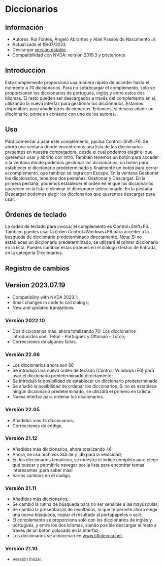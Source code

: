 # Diccionarios


## Información
* Autores: Rui Fontes, Ângelo Abrantes y Abel Passos do Nascimento Jr.
* Actualizado el 19/07/2023
* Descargar [versión estable][1]
* Compatibilidad con NVDA: versión 2019.3 y posteriores


## Introducción
Este complemento proporciona una manera rápida de acceder hasta el momento a 70 diccionarios.
Para no sobrecargar el complemento, solo se proporcionan los diccionarios de portugués, inglés y entre estos dos idiomas.
El resto pueden ser descargados a través del complemento en sí, utilizando la nueva interfaz para gestionar los diccionarios.
Estamos disponibles para añadir otros diccionarios. Entonces, si deseas añadir un diccionario, pónte en contacto con uno de los autores.


## Uso
Para comenzar a usar este complemento, ppulsa Control+Shift+F6.
Se abrirá una ventana donde encontremos una lista de los diccionarios presentes en nuestra computadora, desde el cual podemos elegir el que queremos usar y abrirlo con Intro.
También tenemos un botón para acceder a la ventana donde podemos gestionar los diccionarios, un botón para establecer el diccionario predeterminado y finalmente un botón para cerrar el complemento, que también se logra con Escape.
En la ventana Gestionar los diccionarios, tenemos dos pestañas: Gestionar y Descargar.
En la primera pestaña, podemos establecer el orden en el que los diccionarios aparecen en la lista o eliminar el diccionario seleccionado.
En la pestaña Descargar podemos elegir los diccionarios que queremos descargar para usar.


## Órdenes de teclado
La órden de teclado para invocar el complemento es Control+Shift+F6.
Tambien puedes usar la órden Control+Windows+F6 para acceder a la búsqueda de diccionario predeterminado directamente.
Nota: Si no estableces un diccionario predeterminado, se utilizará el primer diccionario en la lista.
Puedes cambiar estas órdenes en el diálogo Gestos de Entrada, en la categoría Diccionarios.


## Registro de cambios


## Version 2023.07.19
* Compatibility with NVDA 2023.1;
* Small changes in code to call dialogs;
* New and updated translations.

### Versión 2022.10
* Dos diccionarios más, ahora totalizando 70:
	Los diccionarios introducidos son: Tetun - Portugués y Ottoman - Turco;
* Correcciones de algunos fallos.

### Versión 22.06
* Los diccionarios ahora son 68
* Se introdujó una nueva órden de teclado (Control+Windows+F6) para usar el diccionario predeterminado directamente;
* Se introdujó la posibilidad de establecer un diccionario predeterminado
* Se añadió la posibilidad de ordenar los diccionarios. Si no se establece ningún diccionario predeterminado, se utilizará el primero en la lista.
* Nueva interfaz para ordenar los diccionarios.


### Versión 22.05
* Añadidos más 15 diccionarios;
* Correcciones de código.


### Versión 21.12
* Añadidos más diccionarios, ahora totalizando 46
* Ahora, se usa archivos SQLite y .db para la velocidad;
* En los diccionarios temáticos, se muestra el índice completo para elegir qué buscar y permitirle navegar por la lista para encontrar temas interesantes ¡para saber más!
* Varios cambios en el código.


### Versión 21.11
* Añadidos más diccionarios;
* Se cambió la rutina de búsqueda para no ser sensible a las mayúsculas;
* Se cambió la presentación de resultados, lo que te permite ahora elegir una nueva búsqueda, copiar el resultado al portapapeles o salir;
* El complemento se proporciona solo con los diccionarios de inglés y portugués, y entre los dos idiomas, siendo posible descargar el resto a través de un botón colocado en la interfaz;
* Los diccionarios se almacenan en www.tiflotecnia.net.


### Versión 21.10
* Versión inicial.

[1]: https://github.com/ruifontes/Dictionaries/releases/download/2023.10.01/dictionaries-2023.10.01.nvda-addon

